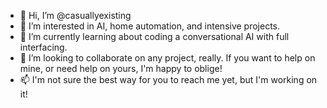 - 👋 Hi, I’m @casuallyexisting
- 👀 I’m interested in AI, home automation, and intensive projects.
- 🌱 I’m currently learning about coding a conversational AI with full interfacing.
- 💞️ I’m looking to collaborate on any project, really. If you want to help on mine, or need help on yours, I'm happy to oblige!
- 📫 I'm not sure the best way for you to reach me yet, but I'm working on it!

<!---
casuallyexisting/casuallyexisting is a ✨ special ✨ repository because its `README.md` (this file) appears on your GitHub profile.
You can click the Preview link to take a look at your changes.
--->
